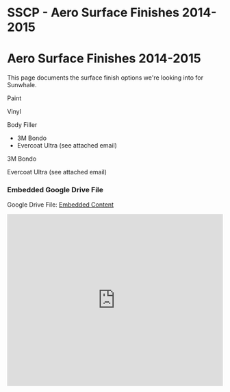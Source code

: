 # SSCP - Aero Surface Finishes 2014-2015

# Aero Surface Finishes 2014-2015

This page documents the surface finish options we're looking into for Sunwhale. 

Paint

Vinyl

Body Filler

* 3M Bondo
* Evercoat Ultra (see attached email)

3M Bondo

Evercoat Ultra (see attached email)

[](https://drive.google.com/folderview?id=1SmXzgN-kjdaNC2aZOGCqEMbSec8YB6rE)

### Embedded Google Drive File

Google Drive File: [Embedded Content](https://drive.google.com/embeddedfolderview?id=1SmXzgN-kjdaNC2aZOGCqEMbSec8YB6rE#list)

<iframe width="100%" height="400" src="https://drive.google.com/embeddedfolderview?id=1SmXzgN-kjdaNC2aZOGCqEMbSec8YB6rE#list" frameborder="0"></iframe>


